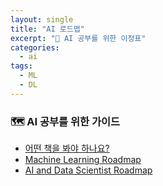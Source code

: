 ```yaml
---
layout: single
title: "AI 로드맵"
excerpt: "🌱 AI 공부를 위한 이정표"
categories:
  - ai
tags:
  - ML
  - DL
---
```

### 🗺️ AI 공부를 위한 가이드
* [어떤 책을 봐야 하나요?](https://tensorflow.blog/book-roadmap/)
* [Machine Learning Roadmap](https://github.com/TalalAlrawajfeh/machine-learning-roadmap)
* [AI and Data Scientist Roadmap](https://roadmap.sh/ai-data-scientist)
